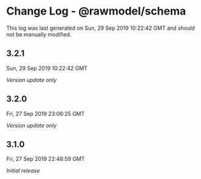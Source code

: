 # Change Log - @rawmodel/schema

This log was last generated on Sun, 29 Sep 2019 10:22:42 GMT and should not be manually modified.

## 3.2.1
Sun, 29 Sep 2019 10:22:42 GMT

*Version update only*

## 3.2.0
Fri, 27 Sep 2019 23:06:25 GMT

*Version update only*

## 3.1.0
Fri, 27 Sep 2019 22:48:59 GMT

*Initial release*

